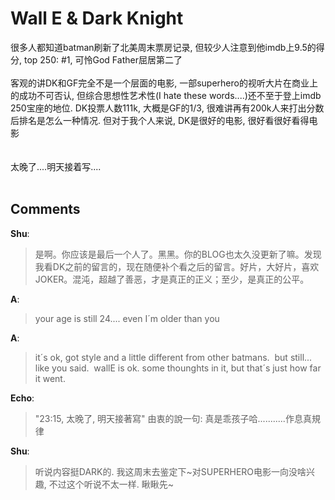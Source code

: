 # Wall E &amp; Dark Knight

<div id="msgcns!B37A52AAF181A958!1169" class="bvMsg"><div>很多人都知道batman刷新了北美周末票房记录, 但较少人注意到他imdb上9.5的得分, top 250: #1, 可怜God Father屈居第二了</div>
<div> </div>
<div>客观的讲DK和GF完全不是一个层面的电影, 一部superhero的视听大片在商业上的成功不可否认, 但综合思想性艺术性(I hate these words....)还不至于登上imdb 250宝座的地位. DK投票人数111k, 大概是GF的1/3, 很难讲再有200k人来打出分数后排名是怎么一种情况. 但对于我个人来说, DK是很好的电影, 很好看很好看得电影</div>
<div>  </div>
<div> </div>
<div>太晚了....明天接着写....</div>
<div> </div></div>

## Comments

**Shu**:
> 是啊。你应该是最后一个人了。黑黑。你的BLOG也太久没更新了嘛。发现我看DK之前的留言的，现在随便补个看之后的留言。好片，大好片，喜欢JOKER。混沌，超越了善恶，才是真正的正义；至少，是真正的公平。

**A**:
> your age is still 24.... even I´m older than you

**A**:
> it´s ok, got style and a little different from other batmans.  but still... like you said.  wallE is ok. some thounghts in it, but that´s just how far it went.

**Echo**:
> &quot;23:15, 太晚了, 明天接著寫&quot;
由衷的說一句: 真是乖孩子哈...........作息真規律

**Shu**:
> 听说内容挺DARK的. 我这周末去鉴定下~对SUPERHERO电影一向没啥兴趣, 不过这个听说不太一样. 瞅瞅先~

